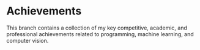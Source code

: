 # Achievements

This branch contains a collection of my key competitive, academic, and professional achievements related to programming, machine learning, and computer vision.
